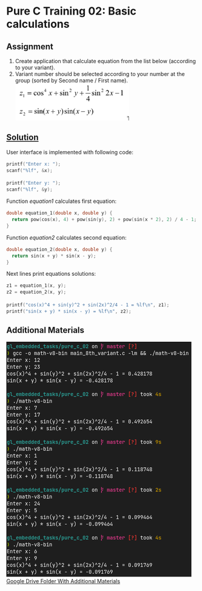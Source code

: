 # Pure C Training 02: Basic calculations

## Assignment
1. Create application that calculate equation from the list below (according to your variant).
2. Variant number should be selected according to your number at the group (sorted by Second name / First name).
![8th Variant Equations](additional_materials/8v_equations.png)

## [Solution](main_8th_variant.c)
User interface is implemented with following code:
```c
printf("Enter x: ");
scanf("%lf", &x);

printf("Enter y: ");
scanf("%lf", &y);
```
Function *equation1* calculates first equation:
```c
double equation_1(double x, double y) {
  return pow(cos(x), 4) + pow(sin(y), 2) + pow(sin(x * 2), 2) / 4 - 1;
}
```
Function *equation2* calculates second equation:
```c
double equation_2(double x, double y) { 
  return sin(x + y) * sin(x - y); 
}
```
Next lines print equations solutions:
```c
z1 = equation_1(x, y);
z2 = equation_2(x, y);

printf("cos(x)^4 + sin(y)^2 + sin(2x)^2/4 - 1 = %lf\n", z1);
printf("sin(x + y) * sin(x - y) = %lf\n", z2);
```

## Additional Materials
![Program Output](additional_materials/execution_result.png)
[Google Drive Folder With Additional Materials](https://drive.google.com/drive/folders/1GEbFZ1Bq5zHfxTTVcIxt6ecW6pCkitc2?usp=share_link)
